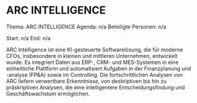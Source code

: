 # ARC INTELLIGENCE
Thema: ARC INTELLIGENCE
Agenda: n/a
Beteiligte Personen: n/a

Start: n/a
End: n/a

ARC Intelligence ist eine KI-gesteuerte Softwarelösung, die für moderne CFOs, insbesondere in kleinen und mittleren Unternehmen, entwickelt wurde. Es integriert Daten aus ERP-, CRM- und MES-Systemen in eine einheitliche Plattform und automatisiert Aufgaben in der Finanzplanung und -analyse (FP&A) sowie im Controlling. Die fortschrittlichen Analysen von ARC liefern verwertbare Erkenntnisse, von deskriptiven bis hin zu präskriptiven Analysen, die eine intelligentere Entscheidungsfindung und Geschäftswachstum ermöglichen.
